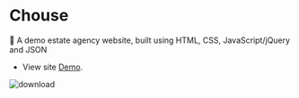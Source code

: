 # Chouse
🏡 A demo estate agency website, built using HTML, CSS, JavaScript/jQuery and JSON
- View site [Demo](https://chouseestates.netlify.app/).

![download](https://user-images.githubusercontent.com/100366164/159204642-ef24dae5-1737-4ce9-89d4-c226a666ac64.png)
